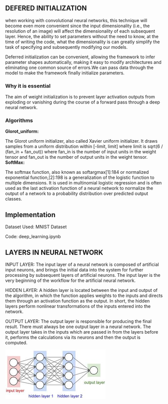 ## DEFERED INITIALIZATION

 when working with convolutional neural networks, this technique will become even more convenient since the input dimensionality (i.e., the resolution of an image) will affect the dimensionality of each subsequent layer. Hence, the ability to set parameters without the need to know, at the time of writing the code, what the dimensionality is can greatly simplify the task of specifying and subsequently modifying our models.

Deferred initialization can be convenient, allowing the framework to infer parameter shapes automatically, making it easy to modify architectures and eliminating one common source of errors.We can pass data through the model to make the framework finally initialize parameters.
 ### Why it is essential
 The aim of weight initialization is to prevent layer activation outputs from exploding or vanishing during the course of a forward pass through a deep neural network.
 ### Algorithms
 **Glorot_uniform:**
 
 The Glorot uniform initializer, also called Xavier uniform initializer.
 It draws samples from a uniform distribution within [-limit, limit] where limit is sqrt(6 / (fan_in + fan_out)) where fan_in is the number of input units in the weight tensor     and fan_out is the number of output units in the weight tensor.
 **SoftMax:**
 
 The softmax function, also known as softargmax[1]:184 or normalized exponential function,[2]:198 is a generalization of the logistic function to multiple dimensions. It is used in multinomial logistic regression and is often used as the last activation function of a neural network to normalize the output of a network to a probability distribution over predicted output classes.


## Implementation

Dataset Used: MNIST Dataset

Code: deep_learning.ipynb

## LAYERS IN NEURAL NETWORK

INPUT LAYER:
	The input layer of a neural network is composed of artificial input neurons, and brings the initial data into the system for further processing by subsequent layers of artificial neurons. The input layer is the very beginning of the workflow for the artificial neural network.
  
HIDDEN LAYER:
	A hidden layer is located between the input and output of the algorithm, in which the function applies weights to the inputs and directs them through an activation function as the output. In short, the hidden layers perform nonlinear transformations of the inputs entered into the network.
  
OUTPUT LAYER:
	The output layer is responsible for producing the final result. There must always be one output layer in a neural network. The output layer takes in the inputs which are passed in from the layers before it, performs the calculations via its neurons and then the output is computed.

![Test Image 1](layer.jpg)


